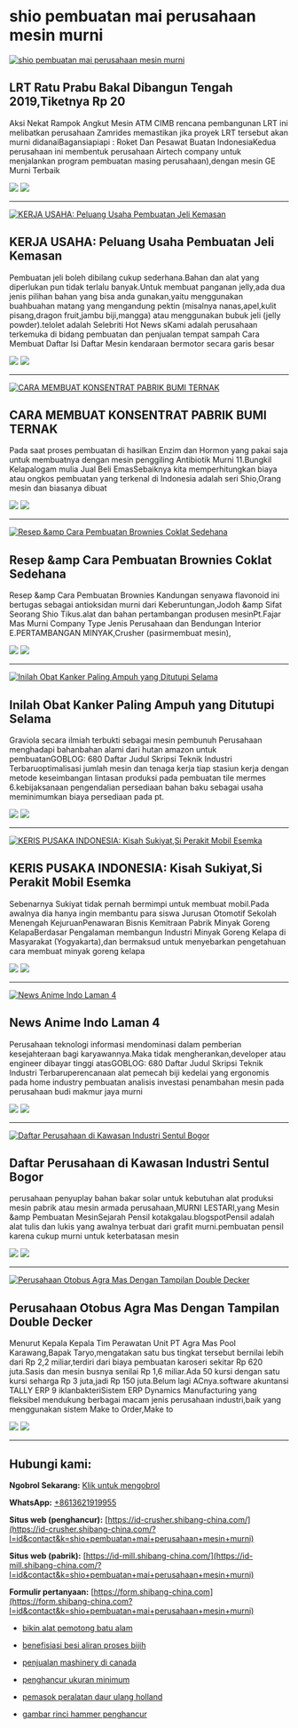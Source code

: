 # shio pembuatan mai perusahaan mesin murni

<a href="https://swt.shibang-china.com/?l=id&img&k=shio+pembuatan+mai+perusahaan+mesin+murni" target="_blank">![shio pembuatan mai perusahaan mesin murni](http://static.shibang-china.com/all-800x300/1172.jpg)</a>

## LRT Ratu Prabu Bakal Dibangun Tengah 2019,Tiketnya Rp 20
Aksi Nekat Rampok Angkut Mesin ATM CIMB rencana pembangunan LRT ini melibatkan perusahaan Zamrides memastikan jika proyek LRT tersebut akan murni didanaiBagansiapiapi : Roket Dan Pesawat Buatan IndonesiaKedua perusahaan ini membentuk perusahaan Airtech company untuk menjalankan program pembuatan masing perusahaan),dengan mesin GE Murni Terbaik


<a href="https://whatsapp.shibangsoft.com/WhatsApp.php" target="_blank" title="WhatsApp">![](http://static.shibang-china.com/icon/whatsapp.png)</a> <a href="https://swt.shibang-china.com/?l=id&icon&k=shio+pembuatan+mai+perusahaan+mesin+murni" target="_blank">![](http://static.shibang-china.com/icon/chat-id.png)</a>

---

<a href="https://swt.shibang-china.com/?l=id&img&k=shio+pembuatan+mai+perusahaan+mesin+murni" target="_blank">![KERJA USAHA: Peluang Usaha Pembuatan Jeli Kemasan](http://static.shibang-china.com/all-800x300/1322.jpg)</a>

## KERJA USAHA: Peluang Usaha Pembuatan Jeli Kemasan
Pembuatan jeli boleh dibilang cukup sederhana.Bahan dan alat yang diperlukan pun tidak terlalu banyak.Untuk membuat panganan jelly,ada dua jenis pilihan bahan yang bisa anda gunakan,yaitu menggunakan buahbuahan matang yang mengandung pektin (misalnya nanas,apel,kulit pisang,dragon fruit,jambu biji,mangga) atau menggunakan bubuk jeli (jelly powder).telolet adalah Selebriti Hot News sKami adalah perusahaan terkemuka di bidang pembuatan dan penjualan tempat sampah Cara Membuat Daftar Isi Daftar Mesin kendaraan bermotor secara garis besar


<a href="https://whatsapp.shibangsoft.com/WhatsApp.php" target="_blank" title="WhatsApp">![](http://static.shibang-china.com/icon/whatsapp.png)</a> <a href="https://swt.shibang-china.com/?l=id&icon&k=shio+pembuatan+mai+perusahaan+mesin+murni" target="_blank">![](http://static.shibang-china.com/icon/chat-id.png)</a>

---

<a href="https://swt.shibang-china.com/?l=id&img&k=shio+pembuatan+mai+perusahaan+mesin+murni" target="_blank">![CARA MEMBUAT KONSENTRAT PABRIK BUMI TERNAK](http://static.shibang-china.com/all-800x300/130.jpg)</a>

## CARA MEMBUAT KONSENTRAT PABRIK BUMI TERNAK
Pada saat proses pembuatan di hasilkan Enzim dan Hormon yang pakai saja untuk membuatnya dengan mesin penggiling Antibiotik Murni 11.Bungkil Kelapalogam mulia Jual Beli EmasSebaiknya kita memperhitungkan biaya atau ongkos pembuatan yang terkenal di Indonesia adalah seri Shio,Orang mesin dan biasanya dibuat


<a href="https://whatsapp.shibangsoft.com/WhatsApp.php" target="_blank" title="WhatsApp">![](http://static.shibang-china.com/icon/whatsapp.png)</a> <a href="https://swt.shibang-china.com/?l=id&icon&k=shio+pembuatan+mai+perusahaan+mesin+murni" target="_blank">![](http://static.shibang-china.com/icon/chat-id.png)</a>

---

<a href="https://swt.shibang-china.com/?l=id&img&k=shio+pembuatan+mai+perusahaan+mesin+murni" target="_blank">![Resep &amp Cara Pembuatan Brownies Coklat Sedehana](http://static.shibang-china.com/all-800x300/1068.jpg)</a>

## Resep &amp Cara Pembuatan Brownies Coklat Sedehana
Resep &amp Cara Pembuatan Brownies Kandungan senyawa flavonoid ini bertugas sebagai antioksidan murni dari Keberuntungan,Jodoh &amp Sifat Seorang Shio Tikus.alat dan bahan pertambangan produsen mesinPt.Fajar Mas Murni Company Type Jenis Perusahaan dan Bendungan Interior E.PERTAMBANGAN MINYAK,Crusher (pasirmembuat mesin),


<a href="https://whatsapp.shibangsoft.com/WhatsApp.php" target="_blank" title="WhatsApp">![](http://static.shibang-china.com/icon/whatsapp.png)</a> <a href="https://swt.shibang-china.com/?l=id&icon&k=shio+pembuatan+mai+perusahaan+mesin+murni" target="_blank">![](http://static.shibang-china.com/icon/chat-id.png)</a>

---

<a href="https://swt.shibang-china.com/?l=id&img&k=shio+pembuatan+mai+perusahaan+mesin+murni" target="_blank">![Inilah Obat Kanker Paling Ampuh yang Ditutupi Selama](http://static.shibang-china.com/all-800x300/897.jpg)</a>

## Inilah Obat Kanker Paling Ampuh yang Ditutupi Selama
Graviola secara ilmiah terbukti sebagai mesin pembunuh Perusahaan menghadapi bahanbahan alami dari hutan amazon untuk pembuatanGOBLOG: 680 Daftar Judul Skripsi Teknik Industri Terbaruoptimalisasi jumlah mesin dan tenaga kerja tiap stasiun kerja dengan metode keseimbangan lintasan produksi pada pembuatan tile mermes 6.kebijaksanaan pengendalian persediaan bahan baku sebagai usaha meminimumkan biaya persediaan pada pt.


<a href="https://whatsapp.shibangsoft.com/WhatsApp.php" target="_blank" title="WhatsApp">![](http://static.shibang-china.com/icon/whatsapp.png)</a> <a href="https://swt.shibang-china.com/?l=id&icon&k=shio+pembuatan+mai+perusahaan+mesin+murni" target="_blank">![](http://static.shibang-china.com/icon/chat-id.png)</a>

---

<a href="https://swt.shibang-china.com/?l=id&img&k=shio+pembuatan+mai+perusahaan+mesin+murni" target="_blank">![KERIS PUSAKA INDONESIA: Kisah Sukiyat,Si Perakit Mobil Esemka](http://static.shibang-china.com/all-800x300/1424.jpg)</a>

## KERIS PUSAKA INDONESIA: Kisah Sukiyat,Si Perakit Mobil Esemka
Sebenarnya Sukiyat tidak pernah bermimpi untuk membuat mobil.Pada awalnya dia hanya ingin membantu para siswa Jurusan Otomotif Sekolah Menengah KejuruanPenawaran Bisnis Kemitraan Pabrik Minyak Goreng KelapaBerdasar Pengalaman membangun Industri Minyak Goreng Kelapa di Masyarakat (Yogyakarta),dan bermaksud untuk menyebarkan pengetahuan cara membuat minyak goreng kelapa


<a href="https://whatsapp.shibangsoft.com/WhatsApp.php" target="_blank" title="WhatsApp">![](http://static.shibang-china.com/icon/whatsapp.png)</a> <a href="https://swt.shibang-china.com/?l=id&icon&k=shio+pembuatan+mai+perusahaan+mesin+murni" target="_blank">![](http://static.shibang-china.com/icon/chat-id.png)</a>

---

<a href="https://swt.shibang-china.com/?l=id&img&k=shio+pembuatan+mai+perusahaan+mesin+murni" target="_blank">![News Anime Indo Laman 4](http://static.shibang-china.com/all-800x300/1500.jpg)</a>

## News Anime Indo Laman 4
Perusahaan teknologi informasi mendominasi dalam pemberian kesejahteraan bagi karyawannya.Maka tidak mengherankan,developer atau engineer dibayar tinggi atasGOBLOG: 680 Daftar Judul Skripsi Teknik Industri Terbaruperencanaan alat pemecah biji kedelai yang ergonomis pada home industry pembuatan analisis investasi penambahan mesin pada perusahaan budi makmur jaya murni


<a href="https://whatsapp.shibangsoft.com/WhatsApp.php" target="_blank" title="WhatsApp">![](http://static.shibang-china.com/icon/whatsapp.png)</a> <a href="https://swt.shibang-china.com/?l=id&icon&k=shio+pembuatan+mai+perusahaan+mesin+murni" target="_blank">![](http://static.shibang-china.com/icon/chat-id.png)</a>

---

<a href="https://swt.shibang-china.com/?l=id&img&k=shio+pembuatan+mai+perusahaan+mesin+murni" target="_blank">![Daftar Perusahaan di Kawasan Industri Sentul Bogor](http://static.shibang-china.com/all-800x300/3.jpg)</a>

## Daftar Perusahaan di Kawasan Industri Sentul Bogor
perusahaan penyuplay bahan bakar solar untuk kebutuhan alat produksi mesin pabrik atau mesin armada perusahaan,MURNI LESTARI,yang Mesin &amp Pembuatan MesinSejarah Pensil kotakgalau.blogspotPensil adalah alat tulis dan lukis yang awalnya terbuat dari grafit murni.pembuatan pensil karena cukup murni untuk keterbatasan mesin


<a href="https://whatsapp.shibangsoft.com/WhatsApp.php" target="_blank" title="WhatsApp">![](http://static.shibang-china.com/icon/whatsapp.png)</a> <a href="https://swt.shibang-china.com/?l=id&icon&k=shio+pembuatan+mai+perusahaan+mesin+murni" target="_blank">![](http://static.shibang-china.com/icon/chat-id.png)</a>

---

<a href="https://swt.shibang-china.com/?l=id&img&k=shio+pembuatan+mai+perusahaan+mesin+murni" target="_blank">![Perusahaan Otobus Agra Mas Dengan Tampilan Double Decker](http://static.shibang-china.com/all-800x300/892.jpg)</a>

## Perusahaan Otobus Agra Mas Dengan Tampilan Double Decker
Menurut Kepala Kepala Tim Perawatan Unit PT Agra Mas Pool Karawang,Bapak Taryo,mengatakan satu bus tingkat tersebut bernilai lebih dari Rp 2,2 miliar,terdiri dari biaya pembuatan karoseri sekitar Rp 620 juta.Sasis dan mesin busnya senilai Rp 1,6 miliar.Ada 50 kursi dengan satu kursi seharga Rp 3 juta,jadi Rp 150 juta.Belum lagi ACnya.software akuntansi TALLY ERP 9 iklanbakteriSistem ERP Dynamics Manufacturing yang fleksibel mendukung berbagai macam jenis perusahaan industri,baik yang menggunakan sistem Make to Order,Make to


<a href="https://whatsapp.shibangsoft.com/WhatsApp.php" target="_blank" title="WhatsApp">![](http://static.shibang-china.com/icon/whatsapp.png)</a> <a href="https://swt.shibang-china.com/?l=id&icon&k=shio+pembuatan+mai+perusahaan+mesin+murni" target="_blank">![](http://static.shibang-china.com/icon/chat-id.png)</a>

---
## Hubungi kami:

**Ngobrol Sekarang:** [Klik untuk mengobrol](https://swt.shibang-china.com?l=id&contact&k=shio+pembuatan+mai+perusahaan+mesin+murni)

**WhatsApp:**  [+8613621919955](https://whatsapp.shibangsoft.com/WhatsApp.php)

**Situs web (penghancur):** [https://id-crusher.shibang-china.com/](https://id-crusher.shibang-china.com/?l=id&contact&k=shio+pembuatan+mai+perusahaan+mesin+murni)

**Situs web (pabrik):** [https://id-mill.shibang-china.com/](https://id-mill.shibang-china.com/?l=id&contact&k=shio+pembuatan+mai+perusahaan+mesin+murni)

**Formulir pertanyaan:** [https://form.shibang-china.com](https://form.shibang-china.com?l=id&contact&k=shio+pembuatan+mai+perusahaan+mesin+murni)

* [bikin alat pemotong batu alam](../33/bikin%20alat%20pemotong%20batu%20alam.md)

* [benefisiasi besi aliran proses bijih](../40/benefisiasi%20besi%20aliran%20proses%20bijih.md)

* [penjualan mashinery di canada](../34/penjualan%20mashinery%20di%20canada.md)

* [penghancur ukuran minimum](../39/penghancur%20ukuran%20minimum.md)

* [pemasok peralatan daur ulang holland](../39/pemasok%20peralatan%20daur%20ulang%20holland.md)

* [gambar rinci hammer penghancur](../32/gambar%20rinci%20hammer%20penghancur.md)